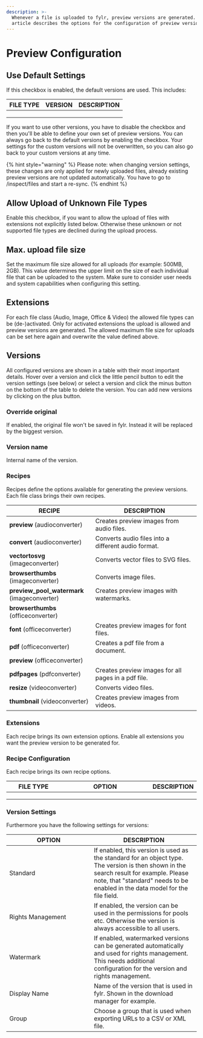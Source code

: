 ```yaml
---
description: >-
  Whenever a file is uploaded to fylr, preview versions are generated. This
  article describes the options for the configuration of preview versions.
---
```


# Preview Configuration

## Use Default Settings

If this checkbox is enabled, the default versions are used. This includes:

| FILE TYPE | VERSION | DESCRIPTION |
| --------- | ------- | ----------- |
|           |         |             |
|           |         |             |
|           |         |             |



If you want to use other versions, you have to disable the checkbox and then you'll be able to define your own set of preview versions. You can always go back to the default versions by enabling the checkbox. Your settings for the custom versions will not be overwritten, so you can also go back to your custom versions at any time.

{% hint style="warning" %}
Please note: when changing version settings, these changes are only applied for newly uploaded files, already existing preview versions are not updated automatically. You have to go to /inspect/files and start a re-sync.
{% endhint %}



## Allow Upload of Unknown File Types

Enable this checkbox, if you want to allow the upload of files with extensions not explicitly listed below. Otherwise these unknown or not supported file types are declined during the upload process.

## Max. upload file size

Set the maximum file size allowed for all uploads (for example: 500MB, 2GB). This value determines the upper limit on the size of each individual file that can be uploaded to the system. Make sure to consider user needs and system capabilities when configuring this setting.

## Extensions

For each file class (Audio, Image, Office & Video) the allowed file types can be (de-)activated. Only for activated extensions the upload is allowed and preview versions are generated. The allowed maximum file size for uploads can be set here again and overwrite the value defined above.

## Versions

All configured versions are shown in a table with their most important details. Hover over a version and click the little pencil button to edit the version settings (see below) or select a version and click the minus button on the bottom of the table to delete the version. You can add new versions by clicking on the plus button.

### Override original

If enabled, the original file won't be saved in fylr. Instead it will be replaced by the biggest version.

### Version name

Internal name of the version.

### Recipes

Recipes define the options available for generating the preview versions. Each file class brings their own recipes.

<table><thead><tr><th width="241">RECIPE</th><th width="559">DESCRIPTION</th></tr></thead><tbody><tr><td><strong>preview</strong> (audioconverter)</td><td>Creates preview images from audio files.</td></tr><tr><td><strong>convert</strong> (audioconverter)</td><td>Converts audio files into a different audio format.</td></tr><tr><td><strong>vectortosvg</strong> (imageconverter)</td><td>Converts vector files to SVG files.</td></tr><tr><td><strong>browserthumbs</strong> (imageconverter)</td><td>Converts image files.</td></tr><tr><td><strong>preview_pool_watermark</strong>  (imageconverter)</td><td>Creates preview images with watermarks.</td></tr><tr><td><strong>browserthumbs</strong> (officeconverter)</td><td></td></tr><tr><td><strong>font</strong> (officeconverter)</td><td>Creates preview images for font files.</td></tr><tr><td><strong>pdf</strong> (officeconverter)</td><td>Creates a pdf file from a document.</td></tr><tr><td><strong>preview</strong> (officeconverter)</td><td></td></tr><tr><td><strong>pdfpages</strong> (pdfconverter)</td><td>Creates preview images for all pages in a pdf file.</td></tr><tr><td><strong>resize</strong> (videoconverter)</td><td>Converts video files.</td></tr><tr><td><strong>thumbnail</strong> (videoconverter)</td><td>Creates preview images from videos.</td></tr></tbody></table>

### Extensions

Each recipe brings its own extension options. Enable all extensions you want the preview version to be generated for.&#x20;

### Recipe Configuration

Each recipe brings its own recipe options.&#x20;



<table><thead><tr><th width="139">FILE TYPE</th><th width="241">OPTION</th><th>DESCRIPTION</th></tr></thead><tbody><tr><td></td><td></td><td></td></tr><tr><td></td><td></td><td></td></tr><tr><td></td><td></td><td></td></tr></tbody></table>



### Version Settings

Furthermore you have the following settings for versions:

<table><thead><tr><th width="208">OPTION</th><th>DESCRIPTION</th></tr></thead><tbody><tr><td>Standard</td><td>If enabled, this version is used as the standard for an object type. The version is then shown in the search result for example. Please note, that "standard" needs to be enabled in the data model for the file field. </td></tr><tr><td>Rights Management</td><td>If enabled, the version can be used in the permissions for pools etc. Otherwise the version is always accessible to all users.</td></tr><tr><td>Watermark</td><td>If enabled, watermarked versions can be generated automatically and used for rights management. This needs additional configuration for the version and rights management.</td></tr><tr><td>Display Name</td><td>Name of the version that is used in fylr. Shown in the download manager for example.</td></tr><tr><td>Group</td><td>Choose a group that is used when exporting URLs to a CSV or XML file.</td></tr></tbody></table>
